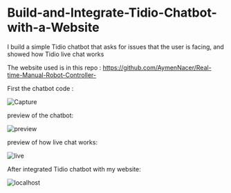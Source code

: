 # Build-and-Integrate-Tidio-Chatbot-with-a-Website
I build a simple Tidio chatbot that asks for issues that the user is facing, and showed how Tidio live chat works

The website used is in this repo : https://github.com/AymenNacer/Real-time-Manual-Robot-Controller-

First the chatbot code :

![Capture](https://user-images.githubusercontent.com/67188835/88934377-39c84480-d289-11ea-8e9f-097b2540307c.PNG)

preview of the chatbot:

![preview](https://user-images.githubusercontent.com/67188835/88934465-53698c00-d289-11ea-9b14-aa00ab496078.gif)

preview of how live chat works:

![live](https://user-images.githubusercontent.com/67188835/88934561-71cf8780-d289-11ea-9df0-1ffd5d2db5e0.gif)

After integrated Tidio chatbot with my website:

![localhost](https://user-images.githubusercontent.com/67188835/88934644-8e6bbf80-d289-11ea-858f-042e402e797c.PNG)





